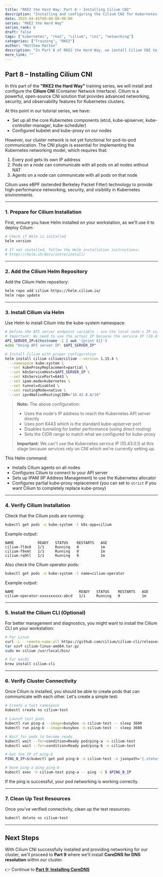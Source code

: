 ```yaml
---
title: "RKE2 the Hard Way: Part 8 – Installing Cilium CNI"
description: "Installing and configuring the Cilium CNI for Kubernetes networking."
date: 2025-04-01T00:00:00-00:00
series: "RKE2 the Hard Way"
series_rank: 8
draft: false
tags: ["kubernetes", "rke2", "cilium", "cni", "networking"]
categories: ["Training", "RKE2"]
author: "Matthew Mattox"
description: "In Part 8 of RKE2 the Hard Way, we install Cilium CNI to provide networking and network policy enforcement for our Kubernetes cluster."
more_link: ""
---
```


## Part 8 – Installing Cilium CNI

In this part of the **"RKE2 the Hard Way"** training series, we will install and configure the **Cilium CNI** (Container Network Interface). Cilium is a powerful, open-source CNI solution that provides advanced networking, security, and observability features for Kubernetes clusters.

At this point in our tutorial series, we have:
- Set up all the core Kubernetes components (etcd, kube-apiserver, kube-controller-manager, kube-scheduler)
- Configured kubelet and kube-proxy on our nodes

However, our cluster network is not yet functional for pod-to-pod communication. The CNI plugin is essential for implementing the Kubernetes networking model, which requires that:
1. Every pod gets its own IP address
2. Pods on a node can communicate with all pods on all nodes without NAT
3. Agents on a node can communicate with all pods on that node

Cilium uses eBPF (extended Berkeley Packet Filter) technology to provide high-performance networking, security, and visibility in Kubernetes environments.

---

### 1. Prepare for Cilium Installation

First, ensure you have Helm installed on your workstation, as we'll use it to deploy Cilium:

```bash
# Check if Helm is installed
helm version

# If not installed, follow the Helm installation instructions:
# https://helm.sh/docs/intro/install/
```

---

### 2. Add the Cilium Helm Repository

Add the Cilium Helm repository:

```bash
helm repo add cilium https://helm.cilium.io/
helm repo update
```

---

### 3. Install Cilium via Helm

Use Helm to install Cilium into the kube-system namespace:

```bash
# Define the API server endpoint variable - use the local node's IP initially
# Important: We need to use the actual IP because the service IP (10.43.0.1) isn't available yet
API_SERVER_IP=$(hostname -I | awk '{print $1}')
echo "Using API server IP: $API_SERVER_IP"

# Install Cilium with proper configuration
helm install cilium cilium/cilium --version 1.15.4 \
  --namespace kube-system \
  --set kubeProxyReplacement=partial \
  --set k8sServiceHost=$API_SERVER_IP \
  --set k8sServicePort=6443 \
  --set ipam.mode=kubernetes \
  --set tunnel=disabled \
  --set routingMode=native \
  --set ipv4NativeRoutingCIDR="10.42.0.0/16"
```

> **Note:** The above configuration:
> - Uses the node's IP address to reach the Kubernetes API server directly
> - Uses port 6443 which is the standard kube-apiserver port
> - Disables tunneling for better performance (using direct routing)
> - Sets the CIDR range to match what we configured for kube-proxy
> 
> **Important:** We can't use the Kubernetes service IP (10.43.0.1) at this stage because services rely on CNI which we're currently setting up.

This Helm command:
- Installs Cilium agents on all nodes
- Configures Cilium to connect to your API server
- Sets up IPAM (IP Address Management) to use the Kubernetes allocator
- Configures partial kube-proxy replacement (you can set to `strict` if you want Cilium to completely replace kube-proxy)

---

### 4. Verify Cilium Installation

Check that the Cilium pods are running:

```bash
kubectl get pods -n kube-system -l k8s-app=cilium
```

Example output:

```
NAME           READY   STATUS    RESTARTS   AGE
cilium-7l9x8   1/1     Running   0          1m
cilium-f9xmt   1/1     Running   0          1m
cilium-rq9tl   1/1     Running   0          1m
```

Also check the Cilium operator pods:

```bash
kubectl get pods -n kube-system -l name=cilium-operator
```

Example output:

```
NAME                              READY   STATUS    RESTARTS   AGE
cilium-operator-xxxxxxxxxx-abcd   1/1     Running   0          1m
```

---

### 5. Install the Cilium CLI (Optional)

For better management and diagnostics, you might want to install the Cilium CLI on your workstation:

```bash
# For Linux
curl -L --remote-name-all https://github.com/cilium/cilium-cli/releases/latest/download/cilium-linux-amd64.tar.gz
tar xzvf cilium-linux-amd64.tar.gz
sudo mv cilium /usr/local/bin/

# For macOS
brew install cilium-cli
```

---

### 6. Verify Cluster Connectivity

Once Cilium is installed, you should be able to create pods that can communicate with each other. Let's create a simple test:

```bash
# Create a test namespace
kubectl create ns cilium-test

# Launch test pods
kubectl run ping-a --image=busybox -n cilium-test -- sleep 3600
kubectl run ping-b --image=busybox -n cilium-test -- sleep 3600

# Wait for pods to become ready
kubectl wait --for=condition=Ready pod/ping-a -n cilium-test
kubectl wait --for=condition=Ready pod/ping-b -n cilium-test

# Get the IP of ping-b
PING_B_IP=$(kubectl get pod ping-b -n cilium-test -o jsonpath='{.status.podIP}')

# Have ping-a ping ping-b
kubectl exec -n cilium-test ping-a -- ping -c 5 $PING_B_IP
```

If the ping is successful, your pod networking is working correctly.

---

### 7. Clean Up Test Resources

Once you've verified connectivity, clean up the test resources:

```bash
kubectl delete ns cilium-test
```

---

## Next Steps

With Cilium CNI successfully installed and providing networking for our cluster, we'll proceed to **Part 9** where we'll install **CoreDNS for DNS resolution** within our cluster.

👉 Continue to **[Part 9: Installing CoreDNS](/training/rke2-hard-way/09-installing-coredns/)**
